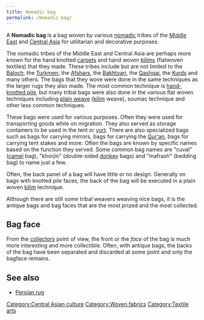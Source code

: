 ```yaml
---
title: Nomadic bag
permalink: /Nomadic_bag/
---
```


A **Nomadic bag** is a bag woven by various
[nomadic](/nomadic "wikilink") tribes of the [Middle
East](/Middle_East "wikilink") and [Central
Asia](/Central_Asia "wikilink") for utilitarian and decorative purposes.

The nomadic tribes of the Middle East and Central Asia are perhaps more
known for the hand knotted [carpets](/carpets "wikilink") and hand woven
[kilims](/kilim "wikilink") (flatwoven textiles) that they made. These
tribes include but are not limited to the
[Baloch](/Baloch_people "wikilink"), the
[Turkmen](/Turkmen_people "wikilink"), the
[Afshars](/Afshar_tribe "wikilink"), the
[Bakhtyari](/Bakhtyari "wikilink"), the
[Qashqai](/Qashqai_people "wikilink"), the [Kurds](/Kurds "wikilink")
and many others. The bags that they wove were done in the same
techniques as the larger rugs they also made. The most common technique
is [hand-knotted pile](/Persian_Carpet "wikilink"), but many tribal bags
were also done in the various flat woven techniques including [plain
weave](/plain_weave "wikilink") ([kilim](/kilim "wikilink") weave),
soumac technique and other less common techniques.

These bags were used for various purposes. Often they were used for
transporting goods while on migration. They also served as storage
containers to be used in the tent or [yurt](/yurt "wikilink"). There are
also specialized bags such as bags for carrying mirrors, bags for
carrying the [Qur'an](/Qur'an "wikilink"), bags for carrying tent stakes
and more. Often the bags are known by specific names based on the
function they served. Some common bag names are "cuval"
([camel](/camel "wikilink") bag), "khorjin" (double-sided
[donkey](/donkey "wikilink") bags) and "mafrash" (bedding bag) to name
just a few.

Often, the back panel of a bag will have little or no design. Generally
on bags with knotted pile faces, the back of the bag will be executed in
a plain woven [kilim](/kilim "wikilink") technique.

Although there are still some tribal weavers weaving nice bags, it is
the antique bags and bag faces that are the most prized and the most
collected.

## Bag face

From the [collectors](/collecting "wikilink") point of view, the front
or the *face* of the bag is much more interesting and more collectible.
Often, with antique bags, the backs of the bag have been separated and
discarded at some point and only the bagface remains.

## See also

-   [Persian rug](/Persian_rug "wikilink")

[Category:Central Asian
culture](/Category:Central_Asian_culture "wikilink") [Category:Woven
fabrics](/Category:Woven_fabrics "wikilink") [Category:Textile
arts](/Category:Textile_arts "wikilink")